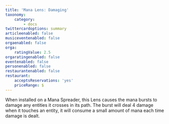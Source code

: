 ```yaml
---
title: 'Mana Lens: Damaging'
taxonomy:
    category:
        - docs
twittercardoptions: summary
articleenabled: false
musiceventenabled: false
orgaenabled: false
orga:
    ratingValue: 2.5
orgaratingenabled: false
eventenabled: false
personenabled: false
restaurantenabled: false
restaurant:
    acceptsReservations: 'yes'
    priceRange: $
---
```


When installed on a Mana Spreader, this Lens causes the mana bursts to damage any entities it crosses in its path. The burst will deal 4 damage when it touches an entity, it will consume a small amount of mana each time damage is dealt.